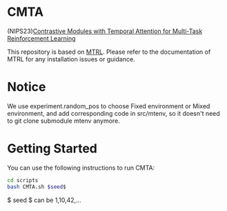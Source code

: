 # CMTA
(NIPS23)[Contrastive Modules with Temporal Attention for Multi-Task Reinforcement Learning](https://openreview.net/forum?id=WIrZh2XxLT) 

This repository is based on [MTRL](https://github.com/facebookresearch/mtrl). Please refer to the documentation of MTRL for any installation issues or guidance.
# Notice 
We use experiment.random_pos to choose Fixed environment or Mixed environment, and add corresponding code in src/mtenv, so it doesn't need to git clone submodule mtenv anymore.
# Getting Started 
You can use the following instructions  to run CMTA:
```bash
cd scripts
bash CMTA.sh $seed$
```
\$ seed \$ can be 1,10,42,...
